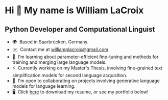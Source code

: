 Hi 👋 My name is William LaCroix
================================

Python Developer and Computational Linguist
----------------

*   🌍  Based in Saarbrücken, Germany.
*   ✉️  Contact me at [williamplacroix@gmail.com](mailto:williamplacroix@gmail.com)
*   🧠  I'm learning about parameter-efficient fine-tuning and methods for training and merging large language models.
*   ⚡  Currently working on my Master's Thesis, involving fine-grained text simplification models for second language acquisition.
*   🤝  I'm open to collaborating on projects involving generative language models for language learning.
*   🖥️  Click [here](https://docs.google.com/document/d/14xdIv4TJ0P4hbSgUhuftz_1lp5wMV4Im/edit?usp=sharing&ouid=108577084949444982204&rtpof=true&sd=true) to download my resume, or see my portfolio below!

<!--
**WilliamPLaCroix/WilliamPLaCroix** is a ✨ _special_ ✨ repository because its `README.md` (this file) appears on your GitHub profile.

Here are some ideas to get you started:

- 🔭 I’m currently working on ...
- 🌱 I’m currently learning ...
- 👯 I’m looking to collaborate on ...
- 🤔 I’m looking for help with ...
- 💬 Ask me about ...
- 📫 How to reach me: ...
- 😄 Pronouns: ...
- ⚡ Fun fact: ...
-->
